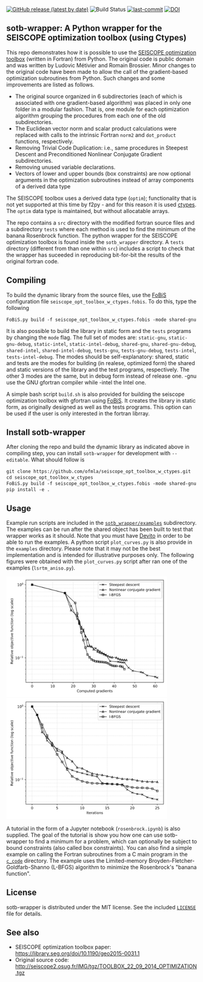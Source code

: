 [![GitHub release (latest by date)](https://img.shields.io/github/v/release/ofmla/seiscope_opt_toolbox_w_ctypes)](https://github.com/ofmla/seiscope_opt_toolbox_w_ctypes/releases/tag/v1.0.1)
![Build Status](https://github.com/ofmla/seiscope_opt_toolbox_w_ctypes/actions/workflows/CI.yml/badge.svg)
[![last-commit](https://img.shields.io/github/last-commit/ofmla/seiscope_opt_toolbox_w_ctypes)](https://github.com/ofmla/seiscope_opt_toolbox_w_ctypes/commits/main)
[![DOI](https://zenodo.org/badge/341695999.svg)](https://zenodo.org/badge/latestdoi/341695999)


sotb-wrapper: A Python wrapper for the SEISCOPE optimization toolbox (using Ctypes)
----------------------------------------------

This repo demonstrates how it is possible to use the [SEISCOPE optimization toolbox](https://seiscope2.osug.fr/SEISCOPE-OPTIMIZATION-TOOLBOX?lang=fr) (written in Fortran) from Python. The original code is public domain and was written by Ludovic Métivier
and Romain Brossier. Minor changes to the original code have been made to allow the call of the gradient-based optimization subroutines from Python. Such changes and some improvements are listed as follows. 
 * The original source organized in 6 subdirectories (each of which is associated with one gradient-based algorithm) was placed in only one folder in a modular fashion. That is, one module for each optimization algorithm grouping the procedures from each one of the old subdirectories.
 *  The Euclidean vector norm and scalar product calculations were replaced with calls to the intrinsic Fortran ```norm2``` and ```dot_product``` functions, respectively.
 *  Removing Trivial Code Duplication: i.e., same procedures in Steepest Descent and Preconditioned Nonlinear Conjugate Gradient subdirectories.
 *  Removing unused variable declarations.
 *  Vectors of lower and upper bounds (box constraints) are now optional arguments in the optimization subroutines instead of array components of a derived data type

The SEISCOPE toolbox uses a derived data type (`optim`); functionality that is not yet supported at this time by f2py - and for this reason it is used [ctypes](https://docs.python.org/3/library/ctypes.html). The `optim` data type is maintained, but without allocatable arrays.

The repo contains a `src` directory with the modified fortran source files and a subdirectory `tests` where each method is used to find the minimum of the banana Rosenbrock function. The python wrapper for the SEISCOPE optimization toolbox is found inside the `sotb_wrapper` directory. A `tests` directory (different from than one within `src`) includes a script to check that the wrapper has suceeded in reproducing bit-for-bit the results of the original fortran code.

Compiling
-----

To build the dynamic library from the source files, use the [FoBiS](https://github.com/szaghi/FoBiS) configuration file `seiscope_opt_toolbox_w_ctypes.fobis`. 
To do this, type the following 
```
FoBiS.py build -f seiscope_opt_toolbox_w_ctypes.fobis -mode shared-gnu
```
It is also possible to build the library in static form and the `tests` programs by changing the `mode` flag. The full set of modes are: `static-gnu`, `static-gnu-debug`, `static-intel`, `static-intel-debug`, `shared-gnu`, `shared-gnu-debug`, `shared-intel`, `shared-intel-debug`, `tests-gnu`, `tests-gnu-debug`, `tests-intel`, `tests-intel-debug`. The modes should be self-explanatory: shared, static and tests are the modes for building (in realese, optimized form) the shared and static versions of the library and the test programs, respectively. The other 3 modes are the same, but in debug form instead of release one. -gnu use the GNU gfortran compiler while -intel the Intel one.

A simple bash script `build.sh` is also provided for building the seiscope optimization toolbox with gfortran using [FoBiS](https://github.com/szaghi/FoBiS). It creates the library in static form, as originally designed as well as the tests programs. This option can be used if the user is only interested in the fortran librray.

Install sotb-wrapper
-----

After cloning the repo and build the dynamic library as indicated above in compiling step, you can install `sotb-wrapper` for development with `--editable`. What should follow is
```
git clone https://github.com/ofmla/seiscope_opt_toolbox_w_ctypes.git
cd seiscope_opt_toolbox_w_ctypes
FoBiS.py build -f seiscope_opt_toolbox_w_ctypes.fobis -mode shared-gnu
pip install -e .
```

Usage
-----

Example run scripts are included in the [`sotb_wrapper/examples`](https://github.com/ofmla/seiscope_opt_toolbox_w_ctypes/tree/main/sotb_wrapper/examples) subdirectory. The examples can be run after the shared object has been built to test that wrapper works as it should. Note that you must have [Devito](https://www.devitoproject.org/) in order to be able to run the examples. A python script `plot_curves.py` is also provide in the `examples` directory. Please note that it may not be the best implementation and is intended for illustrative purposes only. The following figures were obtained with the `plot_curves.py` script after ran one of the examples (`lsrtm_aniso.py`).

<img src="./sotb_wrapper/examples/computationalcost_curves.svg" width="425"/> <img src="./sotb_wrapper/examples/convergence_curves.svg" width="425"/> 

A tutorial in the form of a Jupyter notebook (`rosenbrock.ipynb`) is also supplied. The goal of the tutorial is show you how one can use sotb-wrapper to find a minimum for a problem, which can optionally be subject to bound constraints (also called box constraints). You can also find a simple example on calling the Fortran subroutines from a C main program in the [`c_code`](https://github.com/ofmla/seiscope_opt_toolbox_w_ctypes/tree/main/sotb_wrapper/examples/c_code) directory. The example uses the Limited-memory Broyden-Fletcher-Goldfarb-Shanno (L-BFGS) algorithm to minimize the Rosenbrock's "banana function".

License
-----

sotb-wrapper is distributed under the MIT license. See the included [`LICENSE`](https://github.com/ofmla/seiscope_opt_toolbox_w_ctypes/blob/main/LICENSE.md) file for details.

See also
------
 * SEISCOPE optimization toolbox paper: https://library.seg.org/doi/10.1190/geo2015-0031.1
 * Original source code: http://seiscope2.osug.fr/IMG/tgz/TOOLBOX_22_09_2014_OPTIMIZATION.tgz
